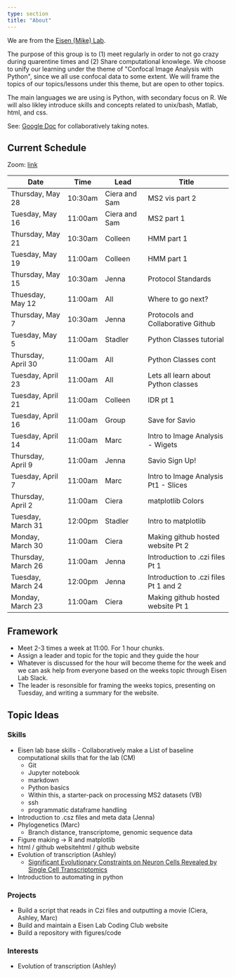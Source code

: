 ```yaml
---
type: section
title: "About"
---
```


We are from the [Eisen (Mike) Lab](http://eisenlab.org/).

The purpose of this group is to (1) meet regularly in order to not go crazy during quarentine times and (2) Share computational knowlege.  We choose to unify our learning under the theme of "Confocal Image Analysis with Python", since we all use confocal data to some extent. We will frame the topics of our topics/lessons under this theme, but are open to other topics.

The main languages we are using is Python, with secondary focus on R. We will also likley introduce skills and concepts related to unix/bash, Matlab, html, and css.

See: [Google Doc](https://docs.google.com/document/d/1u2jMBv_y0qQn_dsMklL_fvKJFSVYopRezz7LnGqp6nc/edit?usp=sharing) for collaboratively taking notes.

## Current Schedule 

Zoom: [link](https://berkeley.zoom.us/j/6286606816)

| ﻿Date               | Time    | Lead  | Title                                   |
|--------------------|---------|-------|-----------------------------------------|
| Thursday, May 28   | 10:30am | Ciera and Sam | MS2 vis part 2                  |
| Tuesday, May 16  | 11:00am | Ciera and Sam| MS2 part 1                            |
| Thursday, May 21   | 10:30am | Colleen | HMM part 1                            |
| Tuesday, May 19   | 11:00am | Colleen | HMM part 1                            |
| Thursday, May 15   | 10:30am | Jenna  | Protocol Standards                      |
| Thuesday, May 12   | 11:00am | All | Where to go next?                       |
| Thursday, May 7   | 10:30am | Jenna | Protocols and Collaborative Github      |
| Tuesday, May 5   | 11:00am | Stadler | Python Classes tutorial                  |
| Thursday, April 30 | 11:00am | All | Python Classes cont                       |
| Tuesday, April 23 | 11:00am | All  | Lets all learn about Python classes      |
| Tuesday, April 21  | 11:00am | Colleen  | IDR pt 1                            |
| Tuesday, April 16  | 11:00am | Group  | Save for Savio                          |
| Tuesday, April 14  | 11:00am | Marc  | Intro to Image Analysis - Wigets       |
| Thursday, April 9  | 11:00am | Jenna | Savio Sign Up!                         |
| Tuesday, April 7   | 11:00am | Marc  | Intro to Image Analysis Pt1 - Slices    |
| Thursday, April 2  | 11:00am | Ciera | matplotlib Colors                       |
| Tuesday, March 31  | 12:00pm | Stadler | Intro to matplotlib                   |
| Monday, March 30   | 11:00am | Ciera | Making github hosted website Pt 2       |
| Thursday, March 26 | 11:00am | Jenna | Introduction to .czi files Pt 1         |
| Tuesday, March 24  | 12:00pm | Jenna | Introduction to .czi files Pt 1 and 2   |
| Monday, March 23   | 11:00am | Ciera | Making github hosted website Pt 1       |



## Framework

- Meet 2-3 times a week at 11:00. For 1 hour chunks.
- Assign a leader and topic for the topic and they guide the hour
- Whatever is discussed for the hour will become theme for the week and we can ask help from everyone based on the weeks topic through Eisen Lab Slack.
- The leader is resonsible for framing the weeks topics, presenting on Tuesday, and writing a summary for the website. 

## Topic Ideas

### Skills

-  Eisen lab base skills - Collaboratively make a List of baseline computational skills that for the lab (CM)
	-   Git
	-   Jupyter notebook 
	-   markdown
	-   Python basics
	-	Within this, a starter-pack on processing MS2 datasets (VB)
	-   ssh
	-   programmatic dataframe handling
-  Introduction to .csz files and meta data (Jenna)
-  Phylogenetics (Marc)
	- Branch distance, transcriptome, genomic sequence data
-  Figure making → R and matplotlib
-  html / github websitehtml / github website
-	Evolution of transcription (Ashley)
	- 	[Significant Evolutionary Constraints on Neuron Cells Revealed by Single Cell Transcriptomics](https://academic.oup.com/gbe/advance-article/doi/10.1093/gbe/evaa054/5807614?searchresult=1)
-  Introduction to automating in python



### Projects

-	Build a script that reads in Czi files and outputting a movie (Ciera, Ashley, Marc)
-   Build and maintain a Eisen Lab Coding Club website
-   Build a repository with figures/code 


### Interests

-	Evolution of transcription (Ashley)
